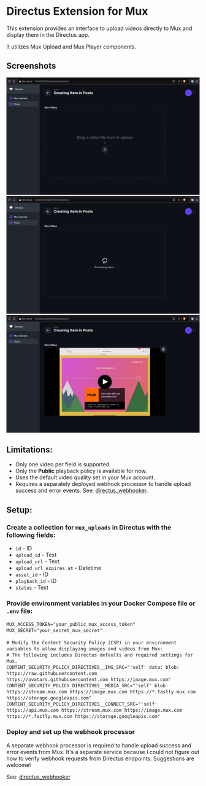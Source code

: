 # Directus Extension for Mux

This extension provides an interface to upload videos directly to Mux and display them in the Directus app.

It utilizes Mux Upload and Mux Player components.

## Screenshots

![Mux Video Upload](./docs/screenshot1.png)
![Mux Video Processing](./docs/screenshot2.png)
![Mux Video Player](./docs/screenshot3.png)

## Limitations:
- Only one video per field is supported.
- Only the **Public** playback policy is available for now.
- Uses the default video quality set in your Mux account.
- Requires a separately deployed webhook processor to handle upload success and error events. See: [directus_webhooker](https://github.com/gigor/directus_webhooker).

## Setup:

### Create a collection for `mux_uploads` in Directus with the following fields:
- `id` - ID
- `upload_id` - Text
- `upload_url` - Text
- `upload_url_expires_at` - Datetime
- `asset_id` - ID
- `playback_id` - ID
- `status` - Text

### Provide environment variables in your Docker Compose file or `.env` file:

```env
MUX_ACCESS_TOKEN="your_public_mux_access_token"
MUX_SECRET="your_secret_mux_secret"

# Modify the Content Security Policy (CSP) in your environment variables to allow displaying images and videos from Mux:
# The following includes Directus defaults and required settings for Mux.
CONTENT_SECURITY_POLICY_DIRECTIVES__IMG_SRC="'self' data: blob: https://raw.githubusercontent.com https://avatars.githubusercontent.com https://image.mux.com"
CONTENT_SECURITY_POLICY_DIRECTIVES__MEDIA_SRC="'self' blob: https://stream.mux.com https://image.mux.com https://*.fastly.mux.com https://storage.googleapis.com"
CONTENT_SECURITY_POLICY_DIRECTIVES__CONNECT_SRC="'self' https://api.mux.com https://stream.mux.com https://image.mux.com https://*.fastly.mux.com https://storage.googleapis.com"
```

### Deploy and set up the webhook processor

A separate webhook processor is required to handle upload success and error events from Mux. It's a separate service because I could not figure out how to verify webhook requests from Directus endpoints. Suggestions are welcome!

See: [directus_webhooker](https://github.com/gigor/directus_webhooker)
